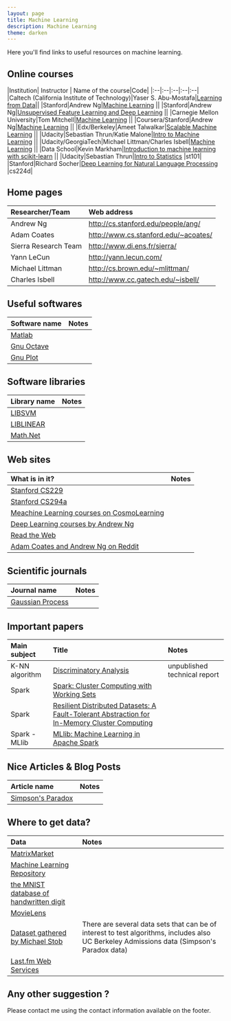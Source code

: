 ```yaml
---
layout: page
title: Machine Learning
description: Machine Learning
theme: darken
---
```


Here you'll find links to useful resources on machine learning.

## **Online courses**

|Institution| Instructor | Name of the course|Code|
|:--|:--|:--|:--|:--|
|Caltech (California Institute of Technology)|Yaser S. Abu-Mostafa|<a href="http://work.caltech.edu/lectures.html" target="_blank">Learning from Data</a>||
|Stanford|Andrew Ng|<a href="https://www.youtube.com/playlist?list=PLA89DCFA6ADACE599" target="_blank">Machine Learning</a> ||
|Stanford|Andrew Ng|<a href="http://openclassroom.stanford.edu/MainFolder/CoursePage.php?course=ufldl" target="_blank">Unsupervised Feature Learning and Deep Learning</a> ||
|Carnegie Mellon University|Tom Mitchell|<a href="http://www.cs.cmu.edu/~tom/10701_sp11/lectures.shtml" target="_blank">Machine Learning</a> ||
|Coursera/Stanford|Andrew Ng|<a href="https://www.coursera.org/learn/machine-learning/home/info" target="_blank">Machine Learning</a> ||
|Edx/Berkeley|Ameet Talwalkar|<a href="https://www.edx.org/course/scalable-machine-learning-uc-berkeleyx-cs190-1x" target="_blank">Scalable Machine Learning</a> ||
|Udacity|Sebastian Thrun/Katie Malone|<a href="https://www.udacity.com/course/intro-to-machine-learning--ud120" target="_blank">Intro to Machine Learning</a> ||
|Udacity/GeorgiaTech|Michael Littman/Charles Isbell|<a href="https://www.udacity.com/course/machine-learning--ud262" target="_blank">Machine Learning</a> ||
|Data School|Kevin Markham|<a href="https://www.youtube.com/playlist?list=PL5-da3qGB5ICeMbQuqbbCOQWcS6OYBr5A" target="_blank">Introduction to machine learning with scikit-learn</a> ||
|Udacity|Sebastian Thrun|<a href="https://www.udacity.com/course/intro-to-statistics--st101" target="_blank">Intro to Statistics</a> |st101|
|Stanford|Richard Socher|<a href="http://cs224d.stanford.edu/syllabus.html" target="_blank">Deep Learning for Natural Language Processing</a> |cs224d|



## **Home pages** 

|Researcher/Team |Web address|
|:--|:--|
|Andrew Ng|<a href="http://cs.stanford.edu/people/ang/" target="_blank">http://cs.stanford.edu/people/ang/</a>|
|Adam Coates|<a href="http://www.cs.stanford.edu/~acoates/" target="_blank">http://www.cs.stanford.edu/~acoates/</a>|
|Sierra Research Team|<a href="http://www.di.ens.fr/sierra/" target="_blank">http://www.di.ens.fr/sierra/</a>|
|Yann LeCun|<a href="http://yann.lecun.com/" target="_blank">http://yann.lecun.com/</a>|
|Michael Littman|<a href="http://cs.brown.edu/~mlittman/" target="_blank">http://cs.brown.edu/~mlittman/</a>|
|Charles Isbell|<a href="http://www.cc.gatech.edu/~isbell/" target="_blank">http://www.cc.gatech.edu/~isbell/</a>|

## **Useful softwares** 

|Software name|Notes|
|:--|:--|
|<a href="http://fr.mathworks.com/products/matlab/" target="_blank">Matlab</a>||
|<a href="http://www.gnu.org/software/octave/" target="_blank">Gnu Octave</a>||
|<a href="http://www.gnuplot.info/" target="_blank">Gnu Plot</a>||
 
## **Software libraries**

|Library name|Notes|
|:--|:--|
|<a href="http://www.csie.ntu.edu.tw/~cjlin/libsvm/" target="_blank">LIBSVM</a>||
|<a href="http://www.csie.ntu.edu.tw/~cjlin/liblinear/" target="_blank">LIBLINEAR</a>||
|<a href="http://www.mathdotnet.com/" target="_blank">Math.Net</a>||

## **Web sites**

|What is in it? |Notes|
|:--|:--|
| <a href="http://cs229.stanford.edu/" target="_blank">Stanford CS229</a>||
| <a href="https://web.stanford.edu/class/cs294a/" target="_blank">Stanford CS294a</a>||
| <a href="http://cosmolearning.org/courses/machine-learning/" target="_blank">Meachine Learning courses on CosmoLearning</a>||
| <a href="http://deeplearning.stanford.edu/wiki/index.php/Main_Page" target="_blank">Deep Learning courses by Andrew Ng</a>||
| <a href="http://rtw.ml.cmu.edu/rtw/" target="_blank">Read the Web</a>||
| <a href="https://www.reddit.com/r/MachineLearning/comments/32ihpe/ama_andrew_ng_and_adam_coates/" target="_blank">Adam Coates and Andrew Ng on Reddit</a>||

## **Scientific journals**

|Journal name|Notes|
|:--|:--|
|<a href="http://gaussianprocess.com/journals.php" target="_blank">Gaussian Process</a>||

## **Important papers**

|Main subject|Title|Notes|
|:--|:--|:--|
|K-NN algorithm|<a href="http://www.dtic.mil/dtic/tr/fulltext/u2/a800276.pdf" target="_blank">Discriminatory Analysis</a>|unpublished technical report|
|Spark|<a href="http://people.csail.mit.edu/matei/papers/2010/hotcloud_spark.pdf" target="_blank">Spark: Cluster Computing with Working Sets</a>||
|Spark|<a href="https://www.usenix.org/system/files/conference/nsdi12/nsdi12-final138.pdf" target="_blank">Resilient Distributed Datasets: A Fault-Tolerant Abstraction for In-Memory Cluster Computing</a>||
|Spark - MLlib|<a href="http://arxiv.org/pdf/1505.06807.pdf" target="_blank">MLlib: Machine Learning in Apache Spark</a>||

## **Nice Articles & Blog Posts**

|Article name|Notes|
|:--|:--|
|<a href="http://vudlab.com/simpsons/" target="_blank">Simpson's Paradox</a>||

## **Where to get data?**

|Data|Notes|
|:--|:--|
|<a href="http://math.nist.gov/MatrixMarket/" target="_blank">MatrixMarket</a>| |
|<a href="http://archive.ics.uci.edu/ml/datasets.html" target="_blank">Machine Learning Repository</a>| |
|<a href="http://yann.lecun.com/exdb/mnist/" target="_blank">the MNIST database of handwritten digit</a>| |
|<a href="http://grouplens.org/datasets/movielens/" target="_blank">MovieLens</a>| |
|<a href="http://www.calvin.edu/~stob/data/" target="_blank">Dataset gathered by Michael Stob</a>|There are several data sets that can be of interest to test algorithms, includes also UC Berkeley Admissions data (Simpson's Paradox data)|
|<a href="http://www.last.fm/api" target="_blank">Last.fm Web Services</a>||


## **Any other suggestion ?**

Please contact me using the contact information available on the footer.